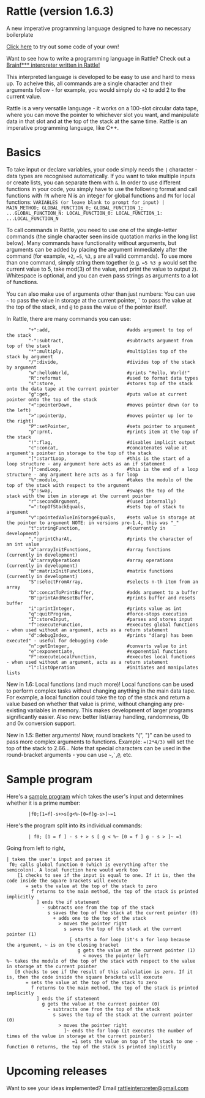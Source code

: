 # Rattle (version 1.6.3)
A new imperative programming language designed to have no necessary boilerplate

[Click here](https://rattleinterpreter.pythonanywhere.com/) to try out some code of your own!

Want to see how to write a programming language in Rattle? Check out a [Brainf*** interpreter written in Rattle!](https://rattleinterpreter.pythonanywhere.com/?flags=&code=%5C%26%5B0%5D*555%26222%26%5C%7C!I%0A%0A%0A%0A%5B%0A%20%20g0%20P4%20I~n%0A%0A%20%20%5B62%20g2%20%2B%20s2%5D%0A%20%20%5B60%20g2%20-%20s2%5D%0A%20%20%5B43%20g1%20P2%20I~%20%2B%20r%60%20g1%20l%28~%2C%5C%29%5D%0A%20%20%5B45%20g1%20P2%20I~%20-%20r%60%20g1%20l%28~%2C%5C%29%5D%0A%20%20%5B46%20g1%20P2%20I~%20%2C%5D%0A%20%20%5B91%20g1%20P2%20I~%20%5B0%20f0%5D%5D%0A%20%20%5B93%20g1%20P2%20I~%20%5B%5E0%20f1%5D%5D%0A%20%20%5B44%20g3%20P5%20I~%20n%20r%60%20g1%20P2%20l%28~%2C%5C%29%20g5%20%2B%20s5%5D%0A%0A%20%20g4%20%2B%20s4%0A%20%20g0%20I%5E%20P4%20%5B~q%5D%0A%20%20P4g%0A%5D0%0A%0A%0A%3Bg6%20%3D%2B%20s6%20%5Bg4%20%2B%20s4%20g0%20P4%20I~%20n%20s8%20%5B91%20g6%20%2B%20s6%5D%20g8%20%5B93%20g6%20-%20s6%20%5B0%20f%5D%5D%5D0%0A%3Bg7%20%3D%2B%20s7%20%5Bg4%20-%20s4%20g0%20P4%20I~%20n%20s8%20%5B93%20g7%20%2B%20s7%5D%20g8%20%5B91%20g7%20-%20s7%20%5B0%20f%5D%5D%5D0%0A%0A%0A%3A%0Adata%20tape%20values%3A%0A0%20-%20code%0A1%20-%20code%20data%20tape%0A2%20-%20code%20pointer%0A3%20-%20input%0A4%20-%20code%20command%20index%0A5%20-%20input%20character%20index%0A6%20-%20open%20loop%20counter%0A7%20-%20close%20loop%20counter%0A8%20-%20temp&inputs=%2C-------------------------%5B%3E%2B%2B%2B%2B%5B%3E%2B%2B%3E%2B%2B%2B%3E%2B%2B%2B%3E%2B%3C%3C%3C%3C-%5D%3E%2B%3E%2B%3E-%3E%3E%2B%5B%3C%5D%3C-%5D%3E%3E.%3E---.%2B%2B%2B%2B%2B%2B%2B..%2B%2B%2B.%3E%3E.%3C-.%3C.%2B%2B%2B.------.--------.%3E%3E%2B.%3E%2B%2B.%0A!)


This interpreted language is developed to be easy to use and hard to mess up. To acheive this, all commands are a single character and their arguments follow - for example, you would simply do `+2` to add 2 to the current value.

Rattle is a very versatile language - it works on a 100-slot circular data tape, where you can move the pointer to whichever slot you want, and manipulate data in that slot and at the top of the stack at the same time. Rattle is an imperative programming language, like C++.

Basics
=

To take input or declare variables, your code simply needs the `|` character - data types are recognised automatically. If you want to take multiple inputs or create lists, you can separate them with `&`. In order to use different functions in your code, you simply have to use the following format and call functions with `fN` where N is an integer for global functions and `FN` for local functions:
            `VARIABLES (or leave blank to prompt for input) | MAIN_METHOD; GLOBAL_FUNCTION_0; GLOBAL_FUNCTION_1; ...GLOBAL_FUNCTION_N: LOCAL_FUNCTION_0: LOCAL_FUNCTION_1: ...LOCAL_FUNCTION_N`

To call commands in Rattle, you need to use one of the single-letter commands (the single character seen inside quotation marks in the long list below). Many commands have functionality without arguments, but arguments can be added by placing the argument immediately after the command (for example, `+2`, `=5`, `%3`, `p` are all valid commands). To use more than one command, simply string them together (e.g. `=5 %3 p` would set the current value to 5, take mod(3) of the value, and print the value to output `2`). Whitespace is optional, and you can even pass strings as arguments to a lot of functions.

You can also make use of arguments other than just numbers: You can use `~` to pass the value in storage at the current pointer, ``` ` ``` to pass the value at the top of the stack, and `@` to pass the value of the pointer itself.

In Rattle, there are many commands you can use:

            "+":add,                            #adds argument to top of the stack
            "-":subtract,                       #subtracts argument from top of the stack
            "*":multiply,                       #multiplies top of the stack by argument
            "/":divide,                         #divides top of the stack by argument
            "w":helloWorld,                     #prints "Hello, World!"
            "R":reformat                        #used to format data types
            "s":store,                          #stores top of the stack onto the data tape at the current pointer
            "g":get,                            #puts value at current pointer onto the top of the stack
            "<":pointerDown,                    #moves pointer down (or to the left)
            ">":pointerUp,                      #moves pointer up (or to the right)
            "P":setPointer,                     #sets pointer to argument
            "p":prnt,                           #prints item at the top of the stack
            "!":flag,                           #disables implicit output
            "c":concat,                         #concatenates value at argument's pointer in storage to the top of the stack
            "[":startLoop,                      #this is the start of a loop structure - any argument here acts as an if statement
            "]":endLoop,                        #this is the end of a loop structure - any argument here acts as a for loop
            "%":modulo,                         #takes the modulo of the top of the stack with respect to the argument
            "$":swap,                           #swaps the top of the stack with the item in storage at the current pointer
            "r":secondArgument,                 #(used internally)
            "=":topOfStackEquals,               #sets top of stack to argument
            "v":pointedValueInStorageEquals,    #sets value in storage at the pointer to argument NOTE: in versions pre-1.4, this was "_"
            "t":stringFunction,                 #(currently in development)
            ",":printCharAt,                    #prints the character of an int value
            "a":arrayInitFunctions,             #array functions (currently in development)
            "A":arrayOperations                 #array operations (currently in development)
            "m":matrixInitFunctions,            #matrix functions (currently in development)
            "S":selectFromArray,                #selects n-th item from an array
            "b":concatToPrintBuffer,            #adds argument to a buffer
            "B":printAndResetBuffer,            #prints buffer and resets buffer
            "i":printInteger,                   #prints value as int
            "q":quitProgram,                    #force-stops execution
            "I":storeInput,                     #parses and stores input
            "f":executeFunction,                #executes global functions - when used without an argument, acts as a return statement
            "d":debugIndex,                     #prints "d(arg) has been executed" - useful for debugging code
            "n":getInteger,                     #converts value to int
            "e":exponentiate,                   #exponential functions
            "F":executeLocalFunction,           #executes local functions - when used without an argument, acts as a return statement
            "l":listOperation                   #initiates and manipulates lists


New in 1.6: Local functions (and much more)! Local functions can be used to perform complex tasks without changing anything in the main data tape. For example, a local function could take the top of the stack and return a value based on whether that value is prime, without changing any pre-existing variables in memory. This makes development of larger programs significantly easier. Also new: better list/array handling, randomness, 0b and 0x conversion support.

New in 1.5: Better arguments! Now, round brackets "(", ")" can be used to pass more complex arguments to functions. Example: `=(2*4/3)` will set the top of the stack to 2.66...
                  Note that special characters can be used in the round-bracket arguments - you can use `~`,``` ` ```,`@`, etc.



Sample program
=

Here's a [sample program](https://rattleinterpreter.pythonanywhere.com/?flags=&code=%7Cf0%3B%5B1%3Df%5D-s%2B%3Es%5Bg%3C%25~%5B0%3Df%5Dg-s%3E%5D~%3D1&inputs=13) which takes the user's input and determines whether it is a prime number:

            |f0;[1=f]-s+>s[g<%~[0=f]g-s>]~=1
            
Here's the program split into its individual commands:

            | f0; [1 = f ] - s + > s [ g < %~ [0 = f ] g - s > ]~ =1
            
Going from left to right,


    | takes the user's input and parses it
     f0; calls global function 0 (which is everything after the semicolon). A local function here would work too
        [1 checks to see if the input is equal to one. If it is, then the code inside the square brackets will execute
           = sets the value at the top of the stack to zero
             f returns to the main method, the top of the stack is printed implicitly
               ] ends the if statement
                 - subtracts one from the top of the stack
                   s saves the top of the stack at the current pointer (0)
                     + adds one to the top of the stack
                       > moves the pointer right
                         s saves the top of the stack at the current pointer (1)
                           [ starts a for loop (it's a for loop because the argument, ~ is on the closing bracket
                              g gets the value at the current pointer (1)
                                < moves the pointer left
    %~ takes the modulo of the top of the stack with respect to the value in storage at the current pointer
       [0 checks to see if the result of this calculation is zero. If it is, then the code inside the square brackets will execute
           = sets the value at the top of the stack to zero
             f returns to the main method, the top of the stack is printed implicitly
               ] ends the if statement
                 g gets the value at the current pointer (0)
                   - subtracts one from the top of the stack
                     s saves the top of the stack at the current pointer (0)
                       > moves the pointer right
                         ]~ ends the for loop (it executes the number of times of the value in storage at the current pointer)
                            =1 sets the value on top of the stack to one - function 0 returns, the top of the stack is printed implicitly
                            


Upcoming releases
=



Want to see your ideas implemented? Email [rattleinterpreter@gmail.com](mailto:rattleinterpreter@gmail.com)
